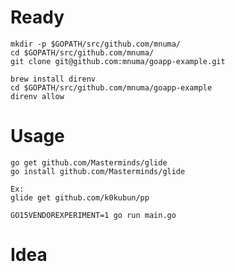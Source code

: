 # Ready

```
mkdir -p $GOPATH/src/github.com/mnuma/
cd $GOPATH/src/github.com/mnuma/
git clone git@github.com:mnuma/goapp-example.git
```

```
brew install direnv
cd $GOPATH/src/github.com/mnuma/goapp-example
direnv allow
```

# Usage

```
go get github.com/Masterminds/glide
go install github.com/Masterminds/glide
```

```
Ex:
glide get github.com/k0kubun/pp
```

```
GO15VENDOREXPERIMENT=1 go run main.go
```

# Idea
